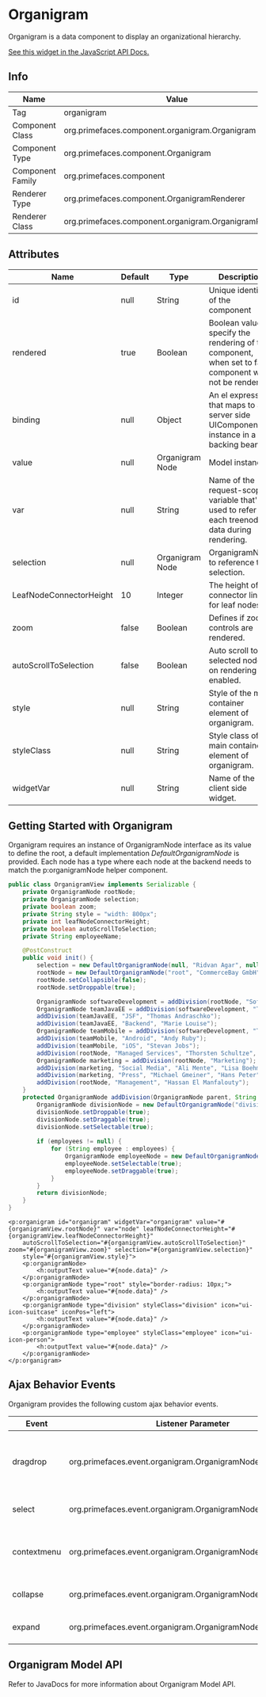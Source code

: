 # Organigram

Organigram is a data component to display an organizational hierarchy.

[See this widget in the JavaScript API Docs.](../jsdocs/classes/primefaces.widget.organigram.html)

## Info

| Name | Value |
| --- | --- |
| Tag | organigram
| Component Class | org.primefaces.component.organigram.Organigram
| Component Type | org.primefaces.component.Organigram
| Component Family | org.primefaces.component |
| Renderer Type | org.primefaces.component.OrganigramRenderer
| Renderer Class | org.primefaces.component.organigram.OrganigramRenderer

## Attributes

| Name | Default | Type | Description | 
| --- | --- | --- | --- |
id | null | String | Unique identifier of the component
rendered | true | Boolean | Boolean value to specify the rendering of the component, when set to false component will not be rendered.
binding | null | Object | An el expression that maps to a server side UIComponent instance in a backing bean
value | null | Organigram Node | Model instance.
var | null | String | Name of the request-scoped variable that'll be used to refer each treenode data during rendering.
selection | null | Organigram Node | OrganigramNode to reference the selection.
LeafNodeConnectorHeight | 10 | Integer | The height of the connector line for leaf nodes.
zoom | false | Boolean | Defines if zoom controls are rendered.
autoScrollToSelection | false | Boolean | Auto scroll to the selected node on rendering if enabled.
style | null | String | Style of the main container element of organigram.
styleClass | null | String | Style class of the main container element of organigram.
widgetVar | null | String | Name of the client side widget.

## Getting Started with Organigram
Organigram requires an instance of OrganigramNode interface as its value to define the root, a
default implementation _DefaultOrganigramNode_ is provided. Each node has a type where each
node at the backend needs to match the p:organigramNode helper component.

```java
public class OrganigramView implements Serializable {
    private OrganigramNode rootNode; 
    private OrganigramNode selection;
    private boolean zoom; 
    private String style = "width: 800px";
    private int leafNodeConnectorHeight; 
    private boolean autoScrollToSelection;
    private String employeeName;

    @PostConstruct
    public void init() {
        selection = new DefaultOrganigramNode(null, "Ridvan Agar", null);
        rootNode = new DefaultOrganigramNode("root", "CommerceBay GmbH", null); 
        rootNode.setCollapsible(false);
        rootNode.setDroppable(true);

        OrganigramNode softwareDevelopment = addDivision(rootNode, "Software Development", "Ridvan Agar");
        OrganigramNode teamJavaEE = addDivision(softwareDevelopment, "Team JavaEE"); 
        addDivision(teamJavaEE, "JSF", "Thomas Andraschko");
        addDivision(teamJavaEE, "Backend", "Marie Louise");
        OrganigramNode teamMobile = addDivision(softwareDevelopment, "Team Mobile"); 
        addDivision(teamMobile, "Android", "Andy Ruby");
        addDivision(teamMobile, "iOS", "Stevan Jobs");
        addDivision(rootNode, "Managed Services", "Thorsten Schultze", "Sandra Becker");
        OrganigramNode marketing = addDivision(rootNode, "Marketing"); 
        addDivision(marketing, "Social Media", "Ali Mente", "Lisa Boehm");
        addDivision(marketing, "Press", "Michael Gmeiner", "Hans Peter");
        addDivision(rootNode, "Management", "Hassan El Manfalouty"); 
    }
    protected OrganigramNode addDivision(OrganigramNode parent, String name, String... employees) {
        OrganigramNode divisionNode = new DefaultOrganigramNode("division", name, parent); 
        divisionNode.setDroppable(true);
        divisionNode.setDraggable(true); 
        divisionNode.setSelectable(true);
        
        if (employees != null) { 
            for (String employee : employees) {
                OrganigramNode employeeNode = new DefaultOrganigramNode("employee", employee, divisionNode);
                employeeNode.setSelectable(true); 
                employeeNode.setDraggable(true);
            } 
        }
        return divisionNode; 
    }
}
```

```xhtml
<p:organigram id="organigram" widgetVar="organigram" value="#{organigramView.rootNode}" var="node" leafNodeConnectorHeight="#{organigramView.leafNodeConnectorHeight}"
    autoScrollToSelection="#{organigramView.autoScrollToSelection}" zoom="#{organigramView.zoom}" selection="#{organigramView.selection}" 
    style="#{organigramView.style}">
    <p:organigramNode>
        <h:outputText value="#{node.data}" />
    </p:organigramNode>
    <p:organigramNode type="root" style="border-radius: 10px;">
        <h:outputText value="#{node.data}" />
    </p:organigramNode>
    <p:organigramNode type="division" styleClass="division" icon="ui-icon-suitcase" iconPos="left">
        <h:outputText value="#{node.data}" />
    </p:organigramNode>
    <p:organigramNode type="employee" styleClass="employee" icon="ui-icon-person">
        <h:outputText value="#{node.data}" />
    </p:organigramNode>
</p:organigram>
```
## Ajax Behavior Events
Organigram provides the following custom ajax behavior events.

| Event | Listener Parameter | Fired |
| --- | --- | --- |
dragdrop | org.primefaces.event.organigram.OrganigramNodeDragDropEvent | When a node is reordered with drag-drop.
select | org.primefaces.event.organigram.OrganigramNodeSelectEvent | When a node is selected.
contextmenu | org.primefaces.event.organigram.OrganigramNodeSelectEvent | When a node is selected with right click.
collapse | org.primefaces.event.organigram.OrganigramNodeCollapseEvent | When a node is collapsed.
expand | org.primefaces.event.organigram.OrganigramNodeExpandEvent | When a node is expanded.

## Organigram Model API
Refer to JavaDocs for more information about Organigram Model API.

